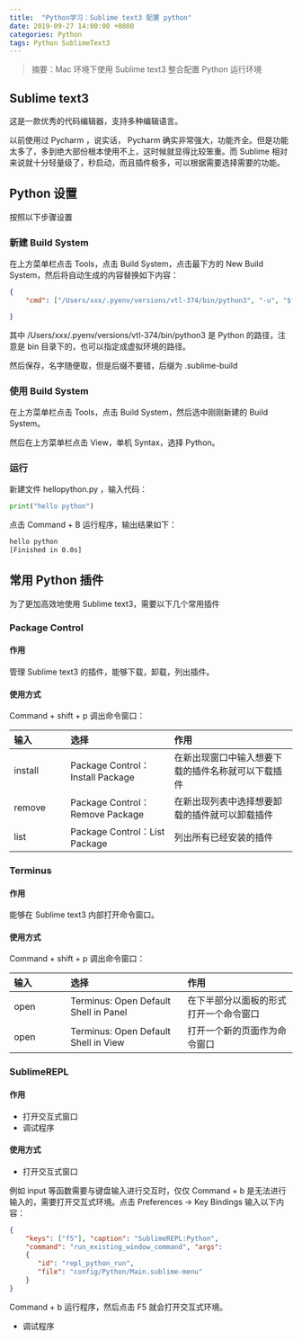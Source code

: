 ```yaml
---
title:  "Python学习：Sublime text3 配置 python"
date: 2019-09-27 14:00:00 +0800
categories: Python
tags: Python SublimeText3
---
```


> 摘要：Mac 环境下使用 Sublime text3 整合配置 Python 运行环境

## Sublime text3

这是一款优秀的代码编辑器，支持多种编辑语言。

以前使用过 Pycharm ，说实话， Pycharm 确实非常强大，功能齐全。但是功能太多了，多到绝大部份根本使用不上，这时候就显得比较笨重。而 Sublime 相对来说就十分轻量级了，秒启动，而且插件极多，可以根据需要选择需要的功能。

## Python 设置

按照以下步骤设置

### 新建 Build System

在上方菜单栏点击 Tools，点击 Build System，点击最下方的 New Build System，然后将自动生成的内容替换如下内容：
```json
{
	"cmd": ["/Users/xxx/.pyenv/versions/vtl-374/bin/python3", "-u", "$file"],

}
```
其中 /Users/xxx/.pyenv/versions/vtl-374/bin/python3 是 Python 的路径，注意是 bin 目录下的，也可以指定成虚拟环境的路径。

然后保存，名字随便取，但是后缀不要错，后缀为 .sublime-build

### 使用 Build System

在上方菜单栏点击 Tools，点击 Build System，然后选中刚刚新建的 Build System。

然后在上方菜单栏点击 View，单机 Syntax，选择 Python。

### 运行

新建文件 hellopython.py ，输入代码：
```python
print("hello python")
```
点击 Command + B 运行程序，输出结果如下：
```sh
hello python
[Finished in 0.0s]
```

## 常用 Python 插件

为了更加高效地使用 Sublime text3，需要以下几个常用插件

### Package Control

#### 作用

管理 Sublime text3 的插件，能够下载，卸载，列出插件。

#### 使用方式

Command + shift + p 调出命令窗口：

<style>
table th:first-of-type {
  width: 20%;
}
</style>

输入 	    | 选择 									| 作用
:- 		    | :-									| :-
install   	| Package Control：Install Package		| 在新出现窗口中输入想要下载的插件名称就可以下载插件
remove 	  	| Package Control：Remove Package		| 在新出现列表中选择想要卸载的插件就可以卸载插件
list	    | Package Control：List Package			| 列出所有已经安装的插件

### Terminus

#### 作用

能够在 Sublime text3 内部打开命令窗口。

#### 使用方式
	
Command + shift + p 调出命令窗口：

输入 	    | 选择 										| 作用
:-    		| :-                                        | :-
open  		| Terminus: Open Default Shell in Panel	  	| 在下半部分以面板的形式打开一个命令窗口
open  		| Terminus: Open Default Shell in View	  	| 打开一个新的页面作为命令窗口



### SublimeREPL

#### 作用

* 打开交互式窗口
* 调试程序

#### 使用方式

* 打开交互式窗口

例如 input 等函数需要与键盘输入进行交互时，仅仅 Command + b 是无法进行输入的，需要打开交互式环境。点击 Preferences -> Key Bindings 输入以下内容：
	
```json
{ 
	"keys": ["f5"], "caption": "SublimeREPL:Python", 
	"command": "run_existing_window_command", "args":
  	{
       "id": "repl_python_run",
       "file": "config/Python/Main.sublime-menu"
  	} 
}
```

Command + b 运行程序，然后点击 F5 就会打开交互式环境。

* 调试程序

